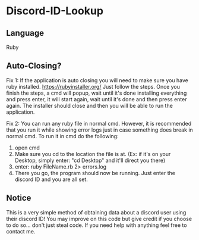 # Discord-ID-Lookup

## Language
Ruby

## Auto-Closing?
Fix 1: 
If the application is auto closing you will need to make sure you have ruby installed. https://rubyinstaller.org/
Just follow the steps. Once you finish the steps, a cmd will popup, wait until it's done installing everything and press enter, it will start again, wait until it's done and then press enter again. The installer should close and then you will be able to run the application. 

Fix 2:
You can run any ruby file in normal cmd. However, it is recommended that you run it while showing error logs just in case something does break in normal cmd. To run it in cmd do the following: 
1. open cmd
2. Make sure you cd to the location the file is at. (Ex: if it's on your Desktop, simply enter: "cd Desktop" and it'll direct you there)
3. enter: ruby FileName.rb 2> errors.log
4. There you go, the program should now be running. Just enter the discord ID and you are all set. 

## Notice
This is a very simple method of obtaining data about a discord user using their discord ID! You may improve on this code but give credit if you choose to do so... don't just steal code. If you need help with anything feel free to contact me. 
